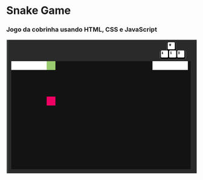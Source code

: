 # Snake Game
### Jogo da cobrinha usando HTML, CSS e JavaScript

<img src="https://github.com/MayaraAmanda/snake/blob/master/img/snake.png"/>
